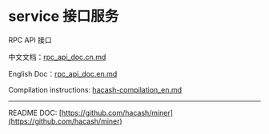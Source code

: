 # service 接口服务

RPC API 接口

中文文档：[rpc_api_doc.cn.md](./rpc_api_doc.cn.md) 

English Doc：[rpc_api_doc.en.md](./rpc_api_doc.en.md) 

Compilation instructions: [hacash-compilation_en.md](https://github.com/hacash/miner/hacash-compilation_en.md)

---

README DOC:
[https://github.com/hacash/miner](https://github.com/hacash/miner)

